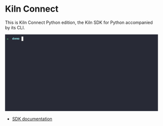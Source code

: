 # Kiln Connect

This is Kiln Connect Python edition, the Kiln SDK for Python
accompanied by its CLI.

![Kiln Connect CLI](docs/demo.gif)

- [SDK documentation](docs/README.md)
